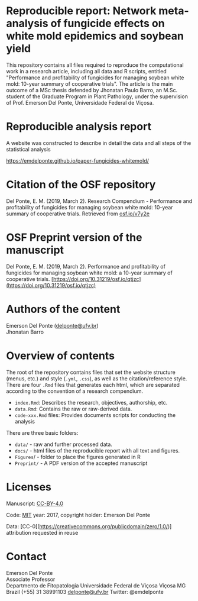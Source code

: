 # Reproducible report: Network meta-analysis of fungicide effects on white mold epidemics and soybean yield

This repository contains all files required to reproduce the computational work in a research article, including all data and R scripts, entitled "Performance and profitability of fungicides for managing soybean white mold: 10-year summary of cooperative trials". The article is the main outcome of a MSc thesis defended by Jhonatan Paulo Barro, an M.Sc. student of the Graduate Program in Plant Pathology, under the supervision of Prof. Emerson Del Ponte, Universidade Federal de Viçosa.

# Reproducible analysis report

A website was constructed to describe in detail the data and all steps of the statistical analysis

[https://emdelponte.github.io/paper-fungicides-whitemold/
](https://emdelponte.github.io/paper-fungicides-whitemold/)

# Citation of the OSF repository

Del Ponte, E. M. (2019, March 2). Research Compendium - Performance and profitability of fungicides for managing soybean white mold: 10-year summary of cooperative trials. Retrieved from [osf.io/v7y2e](http://osf.io/v7y2e)

# OSF Preprint version of the manuscript

Del Ponte, E. M. (2019, March 2). Performance and profitability of fungicides for managing soybean white mold: a 10-year summary of cooperative trials. [https://doi.org/10.31219/osf.io/qtjzc](https://doi.org/10.31219/osf.io/qtjzc)

# Authors of the content

Emerson Del Ponte (delponte@ufv.br)  
Jhonatan Barro 

# Overview of contents

The root of the repository contains files that set the website structure (menus, etc.) and style  (`.yml`, `.css`), as well as the citation/reference style. There are four `.Rmd` files that generates each html, which are separated according to the convention of a research compendium.

- `index.Rmd`: Describes the research, objectives, authorship, etc.
- `data.Rmd`: Contains the raw or raw-derived data.
- `code-xxx.Rmd` files: Provides documents scripts for conducting the analysis


There are three basic folders:

- `data/` - raw and further processed data.
- `docs/` - html files of the reproducible report with all text and figures.
- `Figures`/ - folder to place the figures generated in R
- `Preprint/` - A PDF version of the accepted manuscript


# Licenses

Manuscript: [CC-BY-4.0](https://creativecommons.org/licenses/by/4.0/)

Code: [MIT](https://opensource.org/licenses/MIT) year: 2017, copyright holder: Emerson Del Ponte

Data: [CC-0[(https://creativecommons.org/publicdomain/zero/1.0/)] attribution requested in reuse

# Contact

Emerson Del Ponte  
Associate Professor  
Departmento de Fitopatologia
Universidade Federal de Viçosa
Viçosa MG Brazil
(+55) 31 38991103 
delponte@ufv.br
Twitter: @emdelponte

